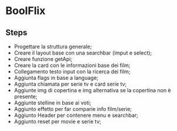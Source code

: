 # BoolFlix


## Steps

- Progettare la struttura generale;
- Creare il layout base con una searchbar (imput e select);
- Creare funzione getApi;
- Creare la card con le informazioni base dei film;
- Collegamento testo input con la ricerca dei film;
- Aggiunta flags in base a language;
- Aggiunta chiamata per serie tv e card serie tv;
- Aggiunte img di copertina e img alternativa se la copertina non è presente;
- Aggiunte stelline in base ai voti;
- Aggiunto effetto per far comparie info film/serie;
- Aggiunto Header per contenere menu e searchbar;
- Aggiunto reset per movie e serie tv;
